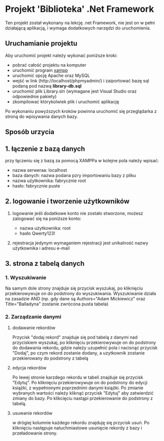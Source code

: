 # Projekt 'Biblioteka' .Net Framework

Ten projekt został wykonany na lekcję .net Framework, nie jest on w pełni działającą aplikacją, i wymaga dodatkowych narzędzi do uruchomienia.

## Uruchamianie projektu

Aby uruchomić projekt należy wykonać poniższe kroki: 

- pobrać całość projektu na komputer
- uruchomić program [xampp](https://www.apachefriends.org/pl/index.html)
- uruchomić opcję Apache oraz MySQL
- wejść w link (http://localhost/phpmyadmin/) i zaiportować bazę sql podaną pod nazwą **library-db.sql**
- uruchomić plik Library.sln (wymagane jest Visual Studio oraz odpowiednie pakiety)
- zkompilować którykolwiek plik i uruchomić aplikację

Po wykonaniu powyższych kroków powinna uruchomić się przeglądarka z stroną do wpisywania danych bazy.

## Sposób urzycia

## 1. łączenie z bazą danych

przy łączeniu się z bazą za pomocą XAMPPa w kolejne pola należy wpisać:

- nazwa serweraa: localhost
- baza danych: nazwa podana pzry importowaniu bazy z pliku
- nazwa użytkownika: fabrycznie root
- hasło: fabrycznie puste

## 2. logowanie i tworzenie użytkowników

1. logowanie
    jeśli dodatkowe konto nie zostało stworzone, możesz zalogować się na poniższe konto:
    
    - nazwa użytkownika: root
    - hasło Qwerty123!
2. rejestracja
    jedynym wymaganiem rejestracji jest unikalność nazwy użytkownika i adresu e-mail

## 3. strona z tabelą danych

### 1. Wyszukiwanie<br/>

Na samym dole strony znajduje się przycisk wyszukaj, po kliknięciu przekierowywuje on do podstrony do wyszukiwania. Wyszukiwanie działa na zasadzie AND (np. gdy dane są Authors="Adam Mickiewicz" oraz Title="Balladyna" zostanie zwrócona pusta tabela)

### 2. Zarządzanie danymi
1. dodawanie rekordów

    Przycisk "dodaj rekord" znajduje się pod tabelą z danymi nad przyciskiem wyszukaj, po kliknięciu przekierowywuje on do podstrony do dodawania rekordu, gdzie należy uzupełnić pola i nacisnąć przycisk "Dodaj", po czym rekord zostanie dodany, a uzytkownik zostanie przekierowany do podstrony z tabelą
2. edycja rekordów

    Po lewej stronie karzdego rekordu w tabeli znajduje się przycisk "Edytuj". Po kliknięciu przekierowywuje on do podstrony do edycji książki, z wypełnionymi poprzednimi danymi książki. Po zmianie wybranych wartości należy kliknąć przycisk "Edytuj" aby zatwierdzić zmiany do bazy. Po klikcięciu nastąpi przekierowanie do podstrony z tabelą.
3. usuwanie rekordów

    w drógiej kolumnie każdego rekordu znajduję się przycisk usuń. Po kliknięciu następuje natuchmiastowe usunięcie rekordy z bazy i przeładowanie strony.
